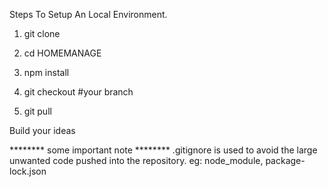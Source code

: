 Steps To Setup An Local Environment.

1) git clone

2) cd HOMEMANAGE

3) npm install

4) git checkout #your branch

5) git pull

Build your ideas


******** some important note ********
.gitignore is used to avoid the large unwanted code pushed into the repository.
eg: node_module, package-lock.json